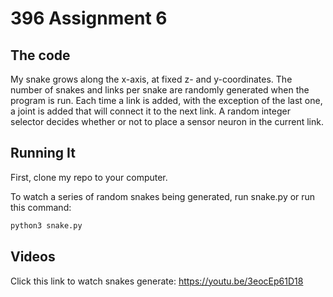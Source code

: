 # 396 Assignment 6

## The code

My snake grows along the x-axis, at fixed z- and y-coordinates. The number of snakes and links per snake are randomly generated when the program is run. Each time a link is added, with the exception of the last one, a joint is added that will connect it to the next link. A random integer selector decides whether or not to place a sensor neuron in the current link.

## Running It

First, clone my repo to your computer.

To watch a series of random snakes being generated, run snake.py or run this command:

```bash
python3 snake.py
```

## Videos

Click this link to watch snakes generate: <https://youtu.be/3eocEp61D18>

